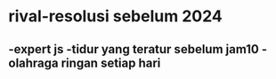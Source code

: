 # rival-resolusi sebelum 2024
-expert js
-tidur yang teratur sebelum jam10 
-olahraga ringan setiap hari
-
